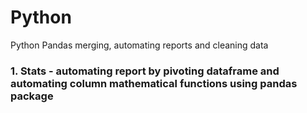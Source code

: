 # Python
Python Pandas merging, automating reports and cleaning data
### 1. Stats - automating report by pivoting dataframe and automating column mathematical functions using pandas package
